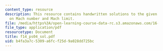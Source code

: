 ```yaml
---
content_type: resource
description: This resource contains handwritten solutions to the given problem set
  on Mach number and Mach limit.
file: /media/https%3A/open-learning-course-data-rc.s3.amazonaws.com/16-01-unified-engineering-i-ii-iii-iv-fall-2005-spring-2006/b4fa3a7c5309a6fcf25d9a028dd725bc_f14_ps04_sol.pdf
file_type: application/pdf
resourcetype: Document
title: f14_ps04_sol.pdf
uid: b4fa3a7c-5309-a6fc-f25d-9a028dd725bc
---
```

